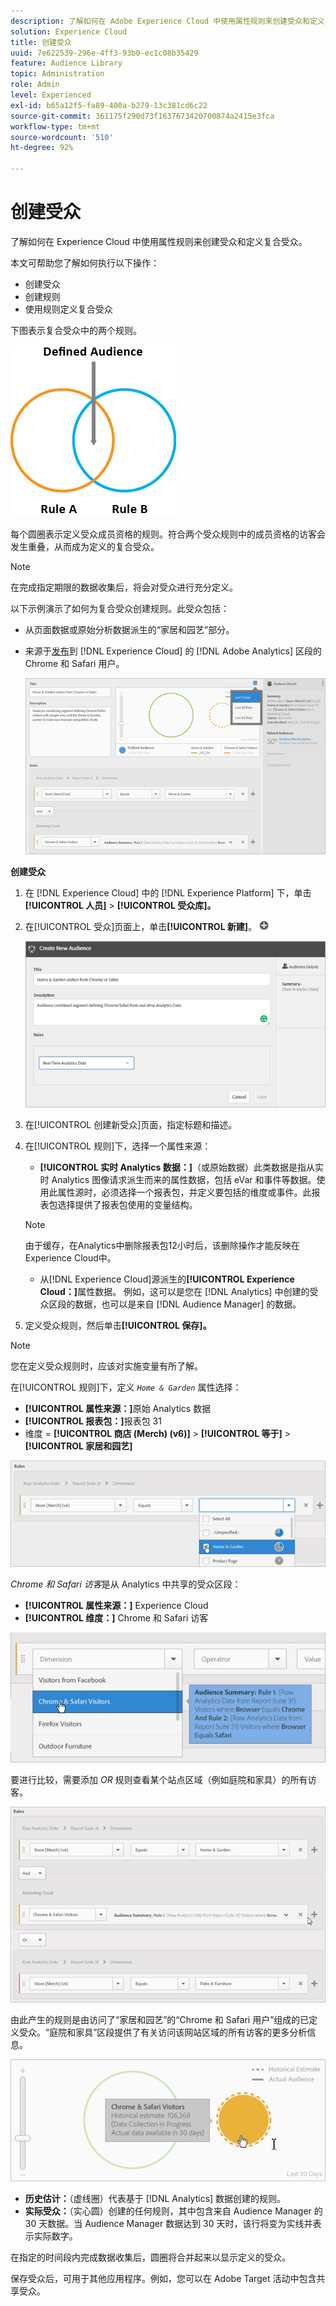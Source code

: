 ```yaml
---
description: 了解如何在 Adobe Experience Cloud 中使用属性规则来创建受众和定义复合受众。
solution: Experience Cloud
title: 创建受众
uuid: 7e622539-296e-4ff3-93b0-ec1c08b35429
feature: Audience Library
topic: Administration
role: Admin
level: Experienced
exl-id: b65a12f5-fa89-400a-b279-13c381cd6c22
source-git-commit: 361175f290d73f1637673420700874a2415e3fca
workflow-type: tm+mt
source-wordcount: '510'
ht-degree: 92%

---
```


# 创建受众

了解如何在 Experience Cloud 中使用属性规则来创建受众和定义复合受众。

本文可帮助您了解如何执行以下操作：

* 创建受众
* 创建规则
* 使用规则定义复合受众

下图表示复合受众中的两个规则。

![复合受众中的两个规则](assets/audience_sharing.png)

每个圆圈表示定义受众成员资格的规则。符合两个受众规则中的成员资格的访客会发生重叠，从而成为定义的复合受众。

>[!NOTE]
>
>在完成指定期限的数据收集后，将会对受众进行充分定义。

以下示例演示了如何为复合受众创建规则。此受众包括：

* 从页面数据或原始分析数据派生的“家居和园艺”部分。
* 来源于[发布](overview.md)到 [!DNL Experience Cloud] 的 [!DNL Adobe Analytics] 区段的 Chrome 和 Safari 用户。

  ![为复合受众创建规则](assets/audience_create.png)

**创建受众**

1. 在 [!DNL Experience Cloud] 中的 [!DNL Experience Platform] 下，单击&#x200B;**[!UICONTROL 人员]** > **[!UICONTROL 受众库]。**
1. 在[!UICONTROL 受众]页面上，单击&#x200B;**[!UICONTROL 新建]**。 ![添加](assets/add_icon_small.png)

   ![步骤结果](assets/audience_create_new.png)

1. 在[!UICONTROL 创建新受众]页面，指定标题和描述。
1. 在[!UICONTROL 规则]下，选择一个属性来源：

   * **[!UICONTROL 实时 Analytics 数据：]**（或原始数据）此类数据是指从实时 Analytics 图像请求派生而来的属性数据，包括 eVar 和事件等数据。使用此属性源时，必须选择一个报表包，并定义要包括的维度或事件。此报表包选择提供了报表包使用的变量结构。

   >[!NOTE]
   >
   >由于缓存，在Analytics中删除报表包12小时后，该删除操作才能反映在Experience Cloud中。

   * 从[!DNL Experience Cloud]源派生的&#x200B;**[!UICONTROL Experience Cloud：]**&#x200B;属性数据。 例如，这可以是您在 [!DNL Analytics] 中创建的受众区段的数据，也可以是来自 [!DNL Audience Manager] 的数据。

1. 定义受众规则，然后单击&#x200B;**[!UICONTROL 保存]。**

>[!NOTE]
>
>您在定义受众规则时，应该对实施变量有所了解。

在[!UICONTROL 规则]下，定义 *`Home & Garden`* 属性选择：

* **[!UICONTROL 属性来源：]**&#x200B;原始 Analytics 数据
* **[!UICONTROL 报表包：]**&#x200B;报表包 31
* 维度 = **[!UICONTROL 商店 (Merch) (v6)]** > **[!UICONTROL 等于]** > **[!UICONTROL 家居和园艺]**

![受众库中的属性选择](assets/home_garden.png)

*Chrome 和 Safari 访客*&#x200B;是从 Analytics 中共享的受众区段：

* **[!UICONTROL 属性来源：]** Experience Cloud
* **[!UICONTROL 维度：]** Chrome 和 Safari 访客

![Chrome 和 Safari 访客](assets/chrome_safari.png)

要进行比较，需要添加 *OR* 规则查看某个站点区域（例如庭院和家具）的所有访客。

![受众的 OR 规则](assets/audiences_rule_patio.png)

由此产生的规则是由访问了“家居和园艺”的“Chrome 和 Safari 用户”组成的已定义受众。“庭院和家具”区段提供了有关访问该网站区域的所有访客的更多分析信息。

![Experience Cloud 中的已定义受众](assets/defined_audience.png)

* **历史估计：**（虚线圈）代表基于 [!DNL Analytics] 数据创建的规则。
* **实际受众：**（实心圆）创建的任何规则，其中包含来自 Audience Manager 的 30 天数据。当 Audience Manager 数据达到 30 天时，该行将变为实线并表示实际数字。

在指定的时间段内完成数据收集后，圆圈将合并起来以显示定义的受众。

保存受众后，可用于其他应用程序。例如，您可以在 Adobe Target 活动中包含共享受众。
